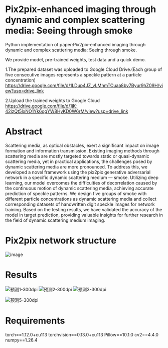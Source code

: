 # Pix2pix-enhanced imaging through dynamic and complex scattering media: Seeing through smoke

Python implementation of paper:Pix2pix-enhanced imaging through dynamic and complex scattering media: Seeing through smoke. 

We provide model, pre-trained weights, test data and a quick demo.

1.The prepared dataset was uploaded to Google Cloud Drive.(Each group of five consecutive images represents a speckle pattern at a particle concentration)
  https://drive.google.com/file/d/1LDup4JZ_vLMhmTCuaa8bv7Byur9hZ09H/view?usp=drive_link
  
2.Upload the trained weights to Google Cloud
  https://drive.google.com/file/d/1jK-42izQt5IxNO1Yk6ogYW8HyKD0W6rM/view?usp=drive_link

 # Abstract
 Scattering media, as optical obstacles, exert a significant impact on image formation and information transmission. Existing imaging methods through scattering media are mostly targeted towards static or quasi-dynamic scattering media, yet in practical applications, the challenges posed by dynamic scattering media are more pronounced. To address this, we developed a novel framework using the pix2pix generative adversarial network in a specific dynamic scattering medium — smoke. Utilizing deep learning, our model overcomes the difficulties of decorrelation caused by the continuous motion of dynamic scattering media, achieving accurate  prediction of speckle patterns. We design five groups of smoke with different particle concentrations as dynamic scattering media and collect corresponding datasets of handwritten digit speckle images for network training. Based on the testing results, we have validated the accuracy of the model in target prediction, providing valuable insights for further research in the field of dynamic scattering medium imaging.

# Pix2pix network structure
![image](https://github.com/3091578729/Dynamic-scattering-medium-imaging-based-on-pix2pix/assets/75689416/513fefd9-3c4b-4036-83f0-983c24284f33)

# Results

![预测1-300dpi](https://github.com/3091578729/Pix2pix-enhanced-imaging-through-dynamic-and-complex-scattering-media/assets/75689416/aca43ab6-c48f-49fd-9eaf-cf505006c5d9)
![预测2-300dpi](https://github.com/3091578729/Pix2pix-enhanced-imaging-through-dynamic-and-complex-scattering-media/assets/75689416/ccb47e55-9a7c-4f75-87f6-91ee3ea27d24)
![预测3-300dpi](https://github.com/3091578729/Pix2pix-enhanced-imaging-through-dynamic-and-complex-scattering-media/assets/75689416/b3ff1df7-3f0b-460d-9ec0-73b948856a2f)

![预测5-300dpi](https://github.com/3091578729/Pix2pix-enhanced-imaging-through-dynamic-and-complex-scattering-media/assets/75689416/41c4e28b-7747-495e-84aa-fe1e0b8301ac)

# Requirements
torch==1.12.0+cu113
torchvision==0.13.0+cu113
Pillow==10.1.0
cv2==4.4.0
numpy==1.26.4


  
